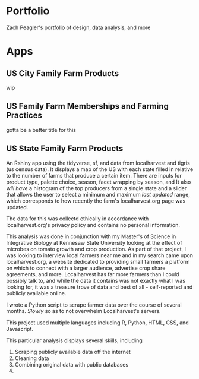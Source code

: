 # Portfolio
 Zach Peagler's portfolio of design, data analysis, and more

# Apps

## US City Family Farm Products

wip

## US Family Farm Memberships and Farming Practices

gotta be a better title for this

## US State Family Farm Products

An Rshiny app using the tidyverse, sf, and data from localharvest and tigris (us census data). It displays a map of the US with each state filled in relative to the number of farms that produce a certain item. There are inputs for product type, palette choice, season, facet wrapping by season, and 
It also _will have_ a histogram of the top producers from a single state and a slider that allows the user to select a minimum and maximum *last updated* range, which corresponds to how recently the farm's localharvest.org page was updated.

The data for this was collectd ethically in accordance with localharvest.org's privacy policy and contains no personal information.

This analysis was done in conjunction with my Master's of Science in Integrative Biology at Kennesaw State University looking at the effect of microbes on tomato growth and crop production. 
As part of that project, I was looking to interview local farmers near me and in my search came upon localharvest.org, a website dedicated to providing small farmers a platform on which to connect with a larger audience, advertise crop share agreements, and more. 
Localharvest has far more farmers than I could possibly talk to, and while the data it contains was not exactly what I was looking for, it was a treasure trove of data and best of all - self-reported and publicly available online. 

I wrote a Python script to scrape farmer data over the course of several months. *Slowly* so as to not overwhelm Localharvest's servers.

This project used multiple languages including R, Python, HTML, CSS, and Javascript.

This particular analysis displays several skills, including
1. Scraping publicly available data off the internet
1. Cleaning data
2. Combining original data with public databases
3. 